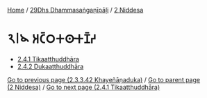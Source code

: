 
[Home](/) / [29Dhs Dhammasaṅgaṇīpāḷi](../../29Dhs.md) / [2 Niddesa](../2.md)

# 𑁨𑁇𑁪 𑀅𑀝𑁆𑀞𑀓𑀣𑀸𑀓𑀡𑁆𑀟

* [2.4.1 Tikaatthuddhāra](2.4/2.4.1.md)
* [2.4.2 Dukaatthuddhāra](2.4/2.4.2.md)

[Go to previous page (2.3.3.42 Khayeñāṇaduka)](2.3/2.3.3/2.3.3.42.md) / [Go to parent page (2 Niddesa)](../2.md) / [Go to next page (2.4.1 Tikaatthuddhāra)](2.4/2.4.1.md)


